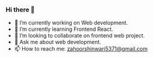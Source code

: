 ### Hi there 👋

- 🔭 I’m currently working on Web development. 
- 🌱 I’m currently learning Frontend React.
- 👯 I’m looking to collaborate on frontend web project.
- 💬 Ask me about web development.
- 📫 How to reach me: zahoorshinwari5371@gmail.com

